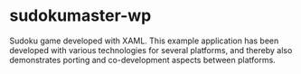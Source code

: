 sudokumaster-wp
===============

Sudoku game developed with XAML. This example application has been developed with various technologies for several platforms, and thereby also demonstrates porting and co-development aspects between platforms.
